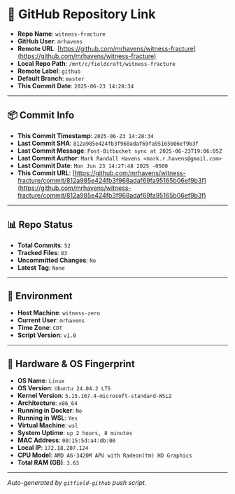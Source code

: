# 🔗 GitHub Repository Link

- **Repo Name**: `witness-fracture`
- **GitHub User**: `mrhavens`
- **Remote URL**: [https://github.com/mrhavens/witness-fracture](https://github.com/mrhavens/witness-fracture)
- **Local Repo Path**: `/mnt/c/fieldcraft/witness-fracture`
- **Remote Label**: `github`
- **Default Branch**: `master`
- **This Commit Date**: `2025-06-23 14:28:34`

---

## 📦 Commit Info

- **This Commit Timestamp**: `2025-06-23 14:28:34`
- **Last Commit SHA**: `812a985e424fb3f968adaf69fa95165b06ef9b3f`
- **Last Commit Message**: `Post-Bitbucket sync at 2025-06-23T19:06:05Z`
- **Last Commit Author**: `Mark Randall Havens <mark.r.havens@gmail.com>`
- **Last Commit Date**: `Mon Jun 23 14:27:48 2025 -0500`
- **This Commit URL**: [https://github.com/mrhavens/witness-fracture/commit/812a985e424fb3f968adaf69fa95165b06ef9b3f](https://github.com/mrhavens/witness-fracture/commit/812a985e424fb3f968adaf69fa95165b06ef9b3f)

---

## 📊 Repo Status

- **Total Commits**: `52`
- **Tracked Files**: `83`
- **Uncommitted Changes**: `No`
- **Latest Tag**: `None`

---

## 🧭 Environment

- **Host Machine**: `witness-zero`
- **Current User**: `mrhavens`
- **Time Zone**: `CDT`
- **Script Version**: `v1.0`

---

## 🧬 Hardware & OS Fingerprint

- **OS Name**: `Linux`
- **OS Version**: `Ubuntu 24.04.2 LTS`
- **Kernel Version**: `5.15.167.4-microsoft-standard-WSL2`
- **Architecture**: `x86_64`
- **Running in Docker**: `No`
- **Running in WSL**: `Yes`
- **Virtual Machine**: `wsl`
- **System Uptime**: `up 2 hours, 8 minutes`
- **MAC Address**: `00:15:5d:a4:db:00`
- **Local IP**: `172.18.207.124`
- **CPU Model**: `AMD A6-3420M APU with Radeon(tm) HD Graphics`
- **Total RAM (GB)**: `3.63`

---

_Auto-generated by `gitfield-github` push script._
